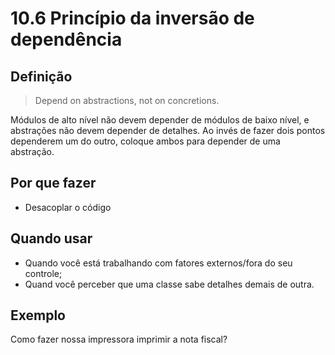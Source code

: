 # 10.6 Princípio da inversão de dependência

## Definição

> Depend on abstractions, not on concretions.

Módulos de alto nível não devem depender de módulos de baixo nível, e abstrações não devem depender de detalhes. Ao invés de fazer dois pontos dependerem um do outro, coloque ambos para depender de uma abstração.

## Por que fazer

- Desacoplar o código

## Quando usar

- Quando você está trabalhando com fatores externos/fora do seu controle;
- Quand você perceber que uma classe sabe detalhes demais de outra.

## Exemplo

Como fazer nossa impressora imprimir a nota fiscal?
